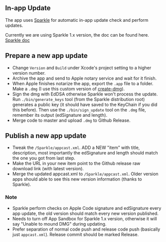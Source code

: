 ## In-app Update

The app uses [Sparkle](https://sparkle-project.org/) for automatic in-app update check and perform updates.

Currently we are using Sparkle 1.x version, the doc can be found here. [Sparkle doc](https://sparkle-project.org/documentation/)

## Prepare a new app update

- Change `Version` and `Build` under Xcode's project setting to a higher version number.
- Archive the app and send to Apple notary service and wait for it finish.
- When Apple finishes notarize the app, export the `.app` file to a folder. Make a `.dmg` (I use this custom version of [create-dmg](https://github.com/sindresorhus/create-dmg)).
- Sign the dmg with EdDSA otherwise Sparkle won't process the update. Run `./bin/generate_keys` tool (from the Sparkle distribution root) generates a public key (it should have saved to the KeyChain if you did this before). Then use the `./bin/sign_update` tool on the `.dmg` file, remember its output (edSignature and length).
- Merge code to master and upload `.dmg` to Github Release.

## Publish a new app update

- Tweak the `/Sparkle/appcast.xml`. ADD a NEW "item" with title, description, most importantly the edSignature and length should match the one you got from last step.
- Make the URL in your new item point to the Github release raw download link (with latest version).
- Merge the updated appcast.xml to `/Sparkle/appcast.xml`. Older version apps should able to see this new version information (thanks to Sparkle).

### Note
- Sparkle perform checks on Apple Code signature and edSignature every app update, the old version should match every new version published.
- Needs to turn off App Sandbox for Sparkle 1.x version, otherwise it will say "Unable to mound DMG" during updating.
- Prefer separation of normal code push and release code push (basically just `appcast.xml`). Release commit should be marked Release.
